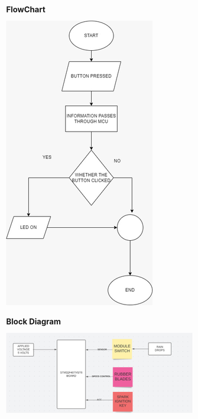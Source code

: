 ## FlowChart
![Flowchart](https://github.com/BhargavaRaj/M3_Wiper-Control-System/blob/8fe6ad44abe125e0f7e78a252d74f2465d0a2c9e/2_Design/Flow%20Chart.jpeg)
## Block Diagram
![BlockDiagram](https://github.com/BhargavaRaj/M3_Wiper-Control-System/blob/073d6a966e2bb7c525ba195461891583a46bdde2/2_Design/BlockDiagram.png)
